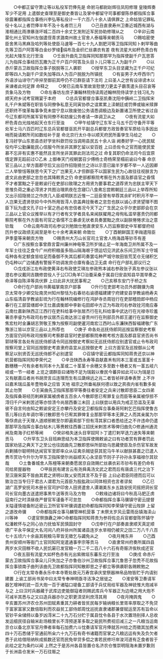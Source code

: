 <!-- { "loadSidebar": true } -->
　　○中都正留守萧让等以私役军罚俸先是  命驸马都尉赵辉往凤阳修理  皇陵辉奏军少不足用  上遣御史查理至是御史奏皆让及掌中都留守司事都督陈恭都指挥佥事徐震署都指挥佥事杨兴李弘等私役计一千六百八十余人请俱罪之  上命姑皆记罪私役十名以上者罚俸半年不及十名者罚三月
　　○己丑直隶寿州卫奏近城西有湖与淮相通比雨潦暴涨坏城二百四十余丈乞发附近军民协助修理从之
　　○辛卯云南蒙化州土官知州左伽遣侄青求潞南州故土官舍人泰福等来朝贡马
　　○赐哈密使臣舍黑马黑麻及哈列等处使臣马速等一百七十九人劄肥河等卫指挥同知卜剌罕等曲先等卫百户阿答等白金纱罗绫绢布及金织纻丝袭衣有差  夜有流星大如杯色青白有光起大陵东北行至浊
　　○壬辰升曲先卫指挥同知那那罕为指挥使副千户瓦思答儿为指挥佥事经历瓦撒为正千户百户阿答及头目卜儿只等三人为副千户
　　○以赤斤蒙古卫故指挥佥事子脱脱等三人袭职
　　○授罕东卫头目坚藏为正千户可纪即等四人为副千户坚失加等四人为百户脱脱为所镇抚
　　○有妄男子大呼西华门外语涉讪诽守门卒捽至御前其呼仍不已群臣请下法司  上曰圣人之世有设诽谤木以来谏者此何足罪  命释之
　　○癸巳云南车里故宣慰使刀更孟子霸羡遣头目召哀等贡象马及方物
　　○命左春坊左庶子兼翰林院侍读周述翰林院侍读学士钱习礼为顺天府乡试考官赐宴于本府
　　○总兵官都督佥事巫凯奏沈阳中銕岭二卫指挥宋礼千户朱斌等在职皆与同僚争私意无同寅协恭之谊累累上渎朝廷或罚俸或输米赎罪还职终不悛革每事争竞未尝宁息以致废弛公务请悉调极边及新置诸卫所使之省过自今辽东都司所属军官有同僚不和妨废公务者请一体调卫从之
　　○夜有流星大如杯色青白光烛地起天仓东行至浊
　　○甲午给镇守辽东军士马五千匹守备开平等处军士马六百匹时辽东总兵官都督巫凯开平副总兵都督方政皆奏官军原给马多因出哨而毙请敕所司如数给补于是  命北京行太仆寺以顺天府民所畜孳生马给之
　　○复冯好学山东恩县丞好学坐科歛罚役当调用县民五十余人诣  阙奏好学一心抚民赋役均平公勤廉能民心信服今所坐非其罪乞留以安百姓  上曰丞佐令之官而能使民爱慕不忘非有实惠不能然且言所坐非其罪此则法司之过  命复其职仍命法司今后宜原情定罪无蹈前过○乙未  上御奉天门视朝罢召少傅杨士奇杨荣至榻前谕曰今春  命京官三品以上举方面郡守后又出旧作招隐猗兰之诗以示意已踰半岁都不举一人近因卿二人举黎恬等朕思今天下之广岂果无人才但群臣不以国家生民为心故往往视朕言为虗文此由吏部之怠忽也其降敕责之仍  命吏部都察院考察在外方面及郡县官之昏懦不才者罢黜之于是敕谕行在吏部曰致理之方用贤为要事君之道荐贤为忠朕主宰天下思惟负荷之重必淂贤才共图治理夙夜在念寝□八食弗忘尝敕朝廷三品以上举荐所知又出示招隐猗兰之作庶几人臣咸明朕志近惟一二廷臣曾有举荐其余旷时积月不举一人岂果无遗贤欤抑今中外所用皆淂人欤盖典铨衡者之怠忽也朕以诚心求贤望理不图臣下玩为虚文孔子曰十室之邑必有忠信者况今天下之广生民之众乎尔吏部即会在京三品以上官众议推举以有才行者有文学者具名来闻朕擢用之毋徇私滥举塞责仍同都察院考察在外方面有司官之昏懦不立暴虐无状者具奏罢黜之庶以副朕惓惓求治之意钦哉
　　○命云南布政司右参议刘勉致仕勉直隶安东人历监察御史中军都督府经历升参议政绩无闻至是年七十余考满来朝  命致仕
　　○丁酉朝鲜国王李祹遣陪臣尹季童等来朝贡方物
　　○赐贵州大万山长官司土官舍人杨海昌等钞币有差
　　○广东按察佥事曾鼎言雷州廉州神电等卫所岁储止足一年海南卫并所属不及一年军士往往乏食今广州府积粮虽多阻山隔海艰于馈运切见洪武永乐间卫所军士守城屯种各有定额食皆给足而备御不失其后都司奏罢屯种严城守故田皆荒芜仓无储积乞仍屯种以广边储遇有警报不妨调发庶仓廪有备边卫无虞  命行在户部礼部议行之
　　○戊戌浙江左布政使黄泽右布政使艾瑛左参政熊本诚右参政张子真左参议张以澄右参议戴同吉魏修尝役人于公□□角羊□治蚕采桑于属县归安县知县华嵩举奏之  命泽等自陈泽等具伏罪  上曰此非大扰民事宥之
　　○己亥移东安门于桥之东
　　○命行在户部尚书黄福掌南京户部事
　　○升行在吏部考功员外郎魏骥为南京太常寺少卿交阯南灵州知州黎恬为右春坊右谕德福建建宁府建安县学教谕杨寿夫山东临清县学教谕彭琉为行在翰林院编修行在鸿胪寺丞周铨行在吏部稽勋郎中杨应春行在工部营缮郎中王仕嘉虞衡郎中李新屯田郎中方正为布政司右参政铨河南应春云南仕嘉新陕西正江西行在吏科给事中张居杰行在礼科给事中武达行在光禄寺珍羞署丞李睿为布政司右参议居杰云南达浙江睿贵州行在刑部员外郎王暹行在监察御史焦宏杜时金濂胡志贺敬王豫为按察司副使暹河南宏江西时山东濂陕西智福建敬广东豫浙江皆以京官三品以上所荐也
　　○庚子  命各处巡抚侍郎同巡按监察御史考察方面官仍同布政司按察司考察郡县官时吏部都察院奉敕考核方面及郡县官贤否尚书郭琎等言各处有巡抚侍郎请令同巡按御史考察如无巡抚侍郎应别遣官或止令布政司按察司堂上官同巡按御史考直隶府县宜从巡按御史考  上曰方面官及巡按御从公考察足以别贤否无巡抚侍郎不必别遣官
　　○召镇守密云都指挥同知蒋贵还京以神机营都指挥同知李荣代之
　　○辛丑陕西永寿等县献嘉禾有同本三茎或五茎茎十数穗穗一尺有余者有同本十九茎或二十茎茎十余穗又多至数十穗者又有一茎五岐六岐或一节一岐者  上览之谓群臣曰诸物不足为瑞榖以餋民今蕃异如此可以为瑞是日又有献嘉瓜者尚书胡濙言瓜连理而生有瓜瓞绵远之兆二者皆祯祥请奉表贺  上不许曰嘉禾瑞瓜虽年豊物阜之应皆  天地  祖宗之所垂祐朕何德以致之夙夜内省有歉多矣其止勿贺
　　○壬寅曲先卫指挥那那罕等奏往者安定之兵来讨散即思臣二女四弟及指挥桑哥经历剌麻家属被虏者五百余人今散即思已宥罪复业而臣等亲属被俘掠不淂归千户米剌苦述等亦惊溃今尚居西番江未回  上曰朕尝以用兵为戒正恐滥及无辜彼不自言何由知之敕谕安定王亦攀丹及安定卫都指挥佥事桑哥阿剌乞巴指挥使鲁古答儿等曰去年调尔等讨散即思今已宥其罪俾复业那那罕等本无罪之人而其亲属为尔等俘虏此于天理人道顺邪敕至尔即遍索部下但有淂其家口者悉给还之不许违命仍遣那那罕及指挥佥事白帖木儿等赉敕往西番江招抚米剌苦术等俾归曲先○修通州通流闸及南海子红桥等闸
　　○癸卯格失迷头目宰奴阿卜丁遣打剌罕迭力迷失等来朝贡马
　　○升罕东卫头目班麻思结为本卫指挥使赐敕谕之曰有功者赏有罪者罚此国家劝惩之典天下之至公也往因曲先卫散即思纵所部劫乌思藏使臣及杀伤官军故发兵剿捕尔聪明特达闻官军至即率众从征禽杀贼徒获其驼马牛羊以献朕甚嘉之已遣人赉币赏功今升尔为罕东卫指挥使尔尚益顺天心永坚臣节则子子孙孙永享福禄尔其钦哉
　　○土鲁番城舍人陈檀等来朝奏愿居京自效赐纻丝袭衣彩币钞布有差仍命有司给房屋器物
　　○甲辰民有建言云有尧舜禹汤文武之君而后有唐虞三代之治下至汉唐宋莫不皆由其君之贤明以致乂安而其言不及于臣  上曰必君臣同德而后可以致治岂当专归于君古人谓君为元首臣为股肱政以同体相资也言者谬矣
　　○乙巳湖广高罗安抚司木册长官司护印舍人田贤遣舍人谭潮美东乡五路安抚司摇把洞长官司长官向墨古送遣把事黑牛送等贡马及方物
　　○敕缘边诸将曰今秋高马肥正虏寇南行之时湏昼夜严督官军谨备不可怠忽
　　○命都指挥佥事马骥镇守密云提督关隘谨慎堤备附近密云卫所官军听骥调遣初命都指挥同知李荣镇守密云陛辞  上留之遂改命骥
　　○命都指挥佥事马麟管神机营事  丁未祭太岁风云雷雨岳镇海渎山川等神
　　○遣官祭旗纛之神○命都指挥同知蒋贵为参将佐总兵官都督陈怀镇守松潘敕怀与之同心协力抚恤军民慎固封守
　　○戊申行在户部奏直隶顺天真定顺德广平永平保定大名河间八府并徐州所属诸县连岁水旱相仍被灾之田二万八千八百七十五顷六十余亩其税粮马草皆无徵乞与蠲免从之
　　○夜月掩东井
　　○己酉贵州安顺州等衙门土官同知阿宠遣通事李宗等贡马
　　○直隶常州府奏所属四县两岁水灾田稼不收人民饥窘已发官粮一万二千二百八十六石有奇赈济俟秋成还官
　　○夜五鼓有流星大如杯色赤有光出紫微垣东蕃东北行至浊
　　○庚戌  命赤斤蒙古卫故指挥佥事朵儿只失加之子亦鲁伯沙州卫故指挥佥事兀鲁思子忽秃不花故指挥佥事锁南子曲列该曲先卫故都指挥同知散即思之子都立等俱袭职各赐敕勉之
　　○行在太常寺奏永乐中本寺寄处故元万寿宫承庆堂祭器神帛品物皆贮于内请别建置  上谕工部尚书吴中曰太常专奉神明亟寻洁净之居徙之
　　○淮安等卫奏请军器乞增神机铳一百大炮一百于诸隘口堤备工部请于兵仗局给军器及神铳惟大炮减半与之  上曰汉时兵器藏于武库边吏能御寇者则赐武库兵今军器正为边境之用大炮不可减半其悉与之又曰造兵器亦尔之职更湏坚利庶淂其用
　　○夜月掩舆鬼
　　○辛亥置苏州济农仓苏州田赋素重其力耕者皆贫民每岁输纳粮长里胥率厚取之不免贷于富家富家又数倍取利而农益贫工部侍郎周忱巡抚直隶诸郡兼督赋运至苏有旨命以官钞平籴储偫以备岁凶淂米二十九万石分贮于属县忱令各县于水次置场别择人总收发运细民径自输米赴场粮里长不淂预遂革多取之毙民所费视旧减三之一凡粮当运南京仓以备北京军官月俸者率每石加费六斗忱奏请军官月俸就苏州给之而徵其加费米四十万石悉储于官通前所籴六十九万石有奇书诸籍而官掌之凡粮远运有失及负欠者悉于此给借陪纳秋成抵数还官而民免举贷多偿之害若民修圩岸浚河道有乏食者皆于此给之定为条约以闻  上然之于是苏州各县皆置仓名济农仓惟崇明阻海未置岁歉则于长洲县仓发米一万石往赈之

